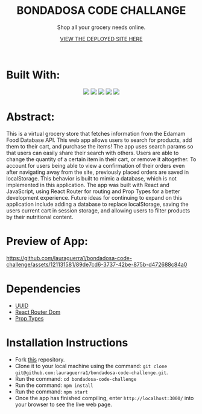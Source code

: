 <div align="center">
<h1> BONDADOSA CODE CHALLANGE </h1>
Shop all your grocery needs online.
  <br>
  
[VIEW THE DEPLOYED SITE HERE](https://bondadosa-code-challenge.vercel.app/)

<br>
</div>

# Built With:

<div align="center">
  <img src="https://img.shields.io/badge/React-20232A?style=for-the-badge&logo=react&logoColor=61DAFB" />
  <img src="https://img.shields.io/badge/React_Router-CA4245?style=for-the-badge&logo=react-router&logoColor=white" />
  <img src="https://img.shields.io/badge/javascript-%23323330.svg?style=for-the-badge&logo=javascript&logoColor=%23F7DF1E" /> 
  <img src="https://img.shields.io/badge/CSS3-1572B6?style=for-the-badge&logo=css3&logoColor=white" /> 
  <img src="https://img.shields.io/badge/vercel-%23000000.svg?style=for-the-badge&logo=vercel&logoColor=white" />

</div>




# Abstract: 
This is a virtual grocery store that fetches information from the Edamam Food Database API. This web app allows users to search for products, add them to their cart, and purchase the items! The app uses search params so that users can easily share their search with others. Users are able to change the quantity of a certain item in their cart, or remove it altogether. To account for users being able to view a confirmation of their orders even after navigating away from the site, previously placed orders are saved in localStorage. This behavior is built to mimic a database, which is not implemented in this application. The app was built with React and JavaScript, using React Router for routing and Prop Types for a better development experience. Future ideas for continuing to expand on this application include adding a database to replace localStorage, saving the users current cart in session storage, and allowing users to filter products by their nutritional content. 

# Preview of App:





https://github.com/lauraguerra1/bondadosa-code-challenge/assets/121131581/89de7cd6-3737-42be-875b-d472688c84a0





<div align="center">

  



</div>

# Dependencies 
- [UUID](https://www.npmjs.com/package/uuid)
- [React Router Dom](https://www.npmjs.com/package/react-router-dom)
- [Prop Types](https://www.npmjs.com/package/prop-types)

# Installation Instructions 
- Fork [this](https://github.com/lauraguerra1/bondadosa-code-challenge) repository. 
- Clone it to your local machine using the command: `git clone git@github.com:lauraguerra1/bondadosa-code-challenge.git`.
- Run the command: `cd bondadosa-code-challenge`
- Run the command: `npm install`
- Run the command: `npm start`
- Once the app has finished compiling, enter `http://localhost:3000/` into your browser to see the live web page.

